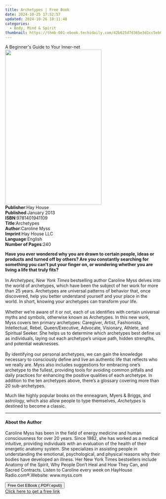 ```yaml
---
title: Archetypes | Free Book
date: 2024-10-25 17:52:57
updated: 2024-10-26 10:11:48
categories:
  - Body, Mind & Spirit
thumbnail: https://thmb-001-ebook.techidaily.com/42b625d7d365e3d1cc5eb03936c2d5cc2d5fe08374b6d02a28e9ebb46a563752.jpg
---
```

<main id="book-container">
  <div class="flex flex-col">
    <div class="book-brief flex-1 py-6 px-4 sm:p-6 md:py-10 md:px-8">
      <!-- brief-->
      <div class="book-brief-main">A Beginner's Guide to Your Inner-net</div>
    </div>
    <div
      class="book-meta-info flex-1 grid gap-4 col-start-1 col-end-3 row-start-1 sm:mb-6 sm:grid-cols-4 lg:gap-6 lg:col-start-2 lg:row-end-6 lg:row-span-6 lg:mb-0"
    >
      <div
        class="book-meta-info-left place-content-center mt-4 p-4 text-sm leading-6 col-start-2 col-span-2 dark:text-slate-400"
      >
        <img
          class="w-full h-500 object-cover rounded-lg sm:h-255 sm:col-span-2 lg:col-span-full"
          src="https://img-001-ebook.techidaily.com/2b4ad231c09596446d6693cc6f0392d4d3b8d58457d466d1880c74e499310fa2.jpg"
          alt=""
          width="312"
          height="500"
        />
      </div>
      <div
        class="book-meta-info-right mt-2 col-start-1 row-start-2 col-span-3 self-center"
      >
        <!-- meta data  -->
        <div class="flex flex-col px-4 md:px-8">
          <div class="flex-1">
            <strong>Publisher</strong>:<span class="px-2">Hay House</span>
          </div>
          <div class="flex-1">
            <strong>Published</strong>:<span class="px-2">January 2013</span>
          </div>
          <div class="flex-1">
            <strong>ISBN</strong>:<span class="px-2">9781401941109</span>
          </div>
          <div class="flex-1">
            <strong>Title</strong>:<span class="px-2">Archetypes</span>
          </div>
          <div class="flex-1">
            <strong>Author</strong>:<span class="px-2">Caroline Myss</span>
          </div>
          <div class="flex-1">
            <strong>Imprint</strong>:<span class="px-2">Hay House LLC</span>
          </div>
          <div class="flex-1">
            <strong>Language</strong>:<span class="px-2">English</span>
          </div>
          <div class="flex-1">
            <strong>Number of Pages</strong>:<span class="px-2">240</span>
          </div>
        </div>
      </div>
    </div>
    <div class="book-description flex-1 py-6 px-4 sm:p-6 md:py-10 md:px-8">
      <div class="book-description-main">
        <div accordion-content="" id="description">
          <p>
            <b
              >Have you ever wondered why you are drawn to certain people, ideas
              or products and turned off by others? Are you constantly searching
              for something you can't put your finger on, or wondering whether
              you are living a life that truly fits?<br /></b
            ><br />In&nbsp;<i>Archetypes,</i>&nbsp;<i>New York Times&nbsp;</i
            >bestselling author Caroline Myss delves into the world of
            archetypes, which have been the subject of her work for more than 25
            years. Archetypes are universal patterns of behavior that, once
            discovered, help you better understand yourself and your place in
            the world. In short, knowing your archetypes can transform your
            life.<br /><br />Whether we’re aware of it or not, each of us
            identifies with certain universal myths and symbols, otherwise known
            as Archetypes. In this new work, Myss covers ten primary archetypes:
            Caregiver, Artist, Fashionista, Intellectual, Rebel,
            Queen/Executive, Advocate, Visionary, Athlete, and Spiritual Seeker.
            She helps us to determine which archetypes best define us as
            individuals, laying out each archetype’s unique path, hidden
            strengths, and potential weaknesses. <br /><br />By identifying our
            personal archetypes, we can gain the knowledge necessary to
            consciously define and live an authentic life that reflects who we
            really are. Myss also includes suggestions for embracing one’s
            archetype to the fullest, providing tools for avoiding common
            pitfalls and daily practices for enhancing the positive qualities of
            each archetype. In addition to the ten archetypes above, there’s a
            glossary covering more than 20 sub-archetypes.
          </p>
          <p>
            Much like highly popular books on the enneagram, Myers &amp; Briggs,
            and astrology, which also allow people to type themselves,
            <i>Archetypes</i> is destined to become a classic.
          </p>
        </div>
        <div class="accordion-fader"></div>
      </div>
    </div>
    <div class="book-excerpts flex-1 py-6 px-4 sm:p-6 md:py-10 md:px-8">
      <!-- excerpts-->
      <div class="book-excerpts-main">
        <hr />
        <h4 class="placeholder placeholder-heading">
          <span>About the Author</span>
        </h4>
        <p>
          Caroline Myss has been in the field of energy medicine and human
          consciousness for over 20 years. Since 1982, she has worked as a
          medical in­tuitive, providing indi­viduals with an evalua­tion of the
          health of their energetic anatomy sys­tem. She specializes in
          as­sisting people in understanding the emotional, psychological, and
          physical reasons why their bodies have developed an illness. Her New
          York Times bestsellers include Anatomy of the Spirit, Why People Don’t
          Heal and How They Can, and Sacred Contracts. Listen to Caro­line every
          week on HayHouse Radio.com®.Website: www.myss.com
        </p>
      </div>
    </div>
    <div
      class="book-about-author flex-1 py-6 px-4 sm:p-6 md:py-10 md:px-8"
    ></div>
    <div class="book-free-get flex-1 py-6 px-4 sm:p-6 md:py-10 md:px-8">
      <button
        id="btn-free-get"
        class="bg-blue-500 hover:bg-blue-700 text-white font-bold py-2 px-4 rounded"
      >
        Free Get EBook (.PDF/.epub)
      </button>
      <div id="countdown-display" class="px-2 text-lg mt-2"></div>
      <a
        id="free-link"
        class="hidden bg-blue-500 hover:bg-blue-700 text-white font-bold py-2 px-4 rounded"
        href="https://www.ebooks.com/en-us/book/138544997/archetypes/caroline-myss/"
        target="_blank"
        >Click here to get a free link</a
      >
    </div>
    <script>
      let countdownTime = 0;
      let countdownInterval = null;
      document
        .getElementById('btn-free-get')
        .addEventListener('click', startCountdown);
      function startCountdown() {
        countdownTime = new Date().getTime() + 60000 * 3;
        countdownInterval = setInterval(updateCountdown, 1000);
        document.getElementById('btn-free-get').disabled = true;
        document
          .getElementById('btn-free-get')
          .classList.add('bg-gray-500', 'cursor-not-allowed');
      }
      function updateCountdown() {
        let currentTime = new Date().getTime();
        let timeLeft = countdownTime - currentTime;
        let secondsLeft = Math.floor(timeLeft / 1000);
        document.getElementById('countdown-display').innerHTML =
          `Remaining time: ${secondsLeft} seconds.`;
        if (secondsLeft <= 0) {
          clearInterval(countdownInterval);
          document.getElementById('btn-free-get').classList.add('hidden');
          document.getElementById('free-link').classList.remove('hidden');
          document.getElementById('countdown-display').innerHTML = '';
        }
      }
    </script>
  </div>
</main>
